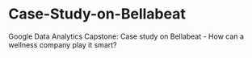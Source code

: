# Case-Study-on-Bellabeat
Google Data Analytics Capstone: Case study on Bellabeat - How can a wellness company play it smart?
